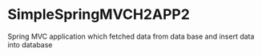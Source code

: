 # SimpleSpringMVCH2APP2

Spring MVC application which fetched data from data base and insert data into database
